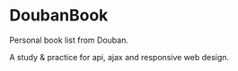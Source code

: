 DoubanBook
==========

Personal book list from Douban.

A study & practice for api, ajax and responsive web design.
